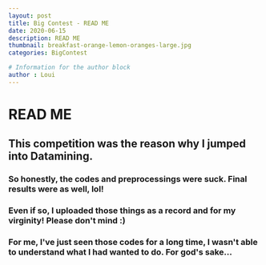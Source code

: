 ```yaml
---
layout: post
title: Big Contest - READ ME
date: 2020-06-15
description: READ ME
thumbnail: breakfast-orange-lemon-oranges-large.jpg
categories: BigContest

# Information for the author block
author : Loui
---
```


# READ ME

## This competition was the reason why I jumped into Datamining.  
### So honestly, the codes and preprocessings were suck. Final results were as well,  lol!  
### Even if so, I uploaded those things as a record and for my virginity! Please don't mind :)  
### For me, I've just seen those codes for a long time, I wasn't able to understand what I had wanted to do. For god's sake...
